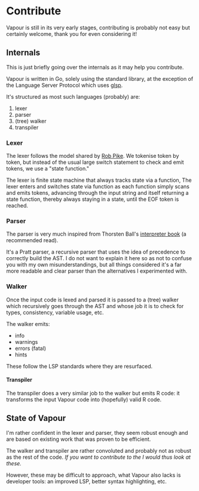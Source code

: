 # Contribute

Vapour is still in its very early stages, contributing is probably
not easy but certainly welcome, thank you for even considering it!

## Internals

This is just briefly going over the internals as it may help you contribute.

Vapour is written in Go, solely using the standard library, at the
exception of the Language Server Protocol which uses [glsp](https://github.com/tliron/glsp).

It's structured as most such languages (probably) are:

1. lexer
2. parser
3. (tree) walker
4. transpiler

### Lexer

The lexer follows the model shared by [Rob Pike](https://www.youtube.com/watch?v=HxaD_trXwRE).
We tokenise token by token, but instead of the usual large switch statement to check and emit
tokens, we use a "state function."

The lexer is finite state machine that always tracks state via a function,
The lexer enters and switches state via function as each function simply
scans and emits tokens, advancing through the input string and itself 
returning a state function, thereby always staying in a state, until
the EOF token is reached.

### Parser

The parser is very much inspired from Thorsten Ball's
[interpreter book](https://interpreterbook.com/) (a recommended read).

It's a Pratt parser, a recursive parser that uses the idea of precedence
to correctly build the AST. I do not want to explain it here so as not 
to confuse you with my own misunderstandings, but all things considered it's 
a far more readable and clear parser than the alternatives I experimented with.

### Walker

Once the input code is lexed and parsed it is passed to a (tree) walker which
recursively goes through the AST and whose job it is to check for types,
consistency, variable usage, etc.

The walker emits:

- info
- warnings
- errors (fatal)
- hints

These follow the LSP standards where they are resurfaced.

#### Transpiler

The transpiler does a very similar job to the walker but emits R code:
it transforms the input Vapour code into (hopefully) valid R code.

## State of Vapour

I'm rather confident in the lexer and parser, they seem robust enough
and are based on existing work that was proven to be efficient.

The walker and transpiler are rather convoluted and probably not 
as robust as the rest of the code.
_If you want to contribute to the I would thus look at these._

However, these may be difficult to approach, what Vapour also lacks
is developer tools: an improved LSP, better syntax highlighting, etc.
